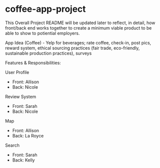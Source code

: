 # coffee-app-project

This Overall Project README will be updated later to reflect, in detail, how front/back end works together to create a minimum viable product to be able to show to potiential employers. 

App Idea (Coffee) - Yelp for beverages; rate coffee, check-in, post pics, reward system, ethical sourcing practices (fair trade, eco-friendly, sustainable production practices), surveys

Features & Responsibilities:

User Profile
- Front: Allison
- Back: Nicole

Review System
- Front: Sarah
- Back: Nicole

Map
- Front: Allison
- Back: La Royce

Search
- Front: Sarah
- Back: Kelly
